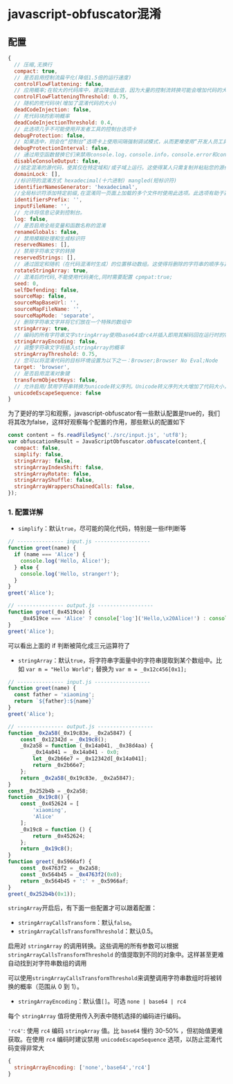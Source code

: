 # javascript-obfuscator混淆



## 配置

```js
{
  // 压缩,无换行
  compact: true,
  // 是否启用控制流扁平化(降低1.5倍的运行速度)
  controlFlowFlattening: false,
  // 应用概率;在较大的代码库中，建议降低此值，因为大量的控制流转换可能会增加代码的大小并降低代码的速度。
  controlFlowFlatteningThreshold: 0.75,
  // 随机的死代码块(增加了混淆代码的大小)
  deadCodeInjection: false,
  // 死代码块的影响概率
  deadCodeInjectionThreshold: 0.4,
  // 此选项几乎不可能使用开发者工具的控制台选项卡
  debugProtection: false,
  // 如果选中，则会在“控制台”选项卡上使用间隔强制调试模式，从而更难使用“开发人员工具”的其他功能。
  debugProtectionInterval: false,
  // 通过用空函数替换它们来禁用console.log，console.info，console.error和console.warn。这使得调试器的使用更加困难。
  disableConsoleOutput: false,
  //锁定混淆的源代码，使其仅在特定域和/或子域上运行。这使得某人只需复制并粘贴您的源代码并在其他地方运行就变得非常困难。
  domainLock: [],
  //标识符的混淆方式 hexadecimal(十六进制) mangled(短标识符)
  identifierNamesGenerator: 'hexadecimal',
  //全局标识符添加特定前缀,在混淆同一页面上加载的多个文件时使用此选项。此选项有助于避免这些文件的全局标识符之间发生冲突。为每个文件使用不同的前缀
  identifiersPrefix: '',
  inputFileName: '',
  // 允许将信息记录到控制台。
  log: false,
  // 是否启用全局变量和函数名称的混淆
  renameGlobals: false,
  // 禁用模糊处理和生成标识符
  reservedNames: [],
  // 禁用字符串文字的转换
  reservedStrings: [],
  // 通过固定和随机（在代码混淆时生成）的位置移动数组。这使得将删除的字符串的顺序与其原始位置相匹配变得更加困难。如果原始源代码不小，建议使用此选项，因为辅助函数可以引起注意。
  rotateStringArray: true,
  // 混淆后的代码,不能使用代码美化,同时需要配置 cpmpat:true;
  seed: 0,
  selfDefending: false,
  sourceMap: false,
  sourceMapBaseUrl: '',
  sourceMapFileName: '',
  sourceMapMode: 'separate',
  // 删除字符串文字并将它们放在一个特殊的数组中
  stringArray: true,
  // 编码的所有字符串文字stringArray使用base64或rc4并插入即用其解码回在运行时的特殊代码。true（boolean）：stringArray使用编码值base64;false（boolean）：不编码stringArray值;'base64'（string）：stringArray使用编码值base64;'rc4'（string）：stringArray使用编码值rc4。大约慢30-50％base64，但更难获得初始值。建议禁用unicodeEscapeSequence带rc4编码的选项以防止非常大的混淆代码。
  stringArrayEncoding: false,
  // 调整字符串文字将插入stringArray的概率
  stringArrayThreshold: 0.75,
  // 您可以将混淆代码的目标环境设置为以下之一：Browser;Browser No Eval;Node
  target: 'browser',
  // 是否启用混淆对象键
  transformObjectKeys: false,
  // 允许启用/禁用字符串转换为unicode转义序列。Unicode转义序列大大增加了代码大小，并且可以轻松地将字符串恢复为原始视图。建议仅对小型源代码启用此选项。
  unicodeEscapeSequence: false
}

```

为了更好的学习和观察，javascript-obfuscator有一些默认配置是true的，我们将其改为false，这样好观察每个配置的作用，那些默认的配置如下

```js
const content = fs.readFileSync('./src/input.js', 'utf8');
var obfuscationResult = JavaScriptObfuscator.obfuscate(content,{
  compact: false,
  simplify: false,
  stringArray: false,
  stringArrayIndexShift: false,
  stringArrayRotate: false,
  stringArrayShuffle: false,
  stringArrayWrappersChainedCalls: false,
});
```

### 1. 配置详解

* `simplify`：默认`true`，尽可能的简化代码，特别是一些if判断等

```js
// --------------- input.js ------------------
function greet(name) {
  if (name === 'Alice') {
    console.log('Hello, Alice!');
  } else {
    console.log('Hello, stranger!');
  }
}
greet('Alice');

// --------------- output.js ------------------
function greet(_0x4519ce) {
    _0x4519ce === 'Alice' ? console['log']('Hello,\x20Alice!') : console['log']('Hello,\x20stranger!');
}
greet('Alice');
```

可以看出上面的 if 判断被简化成三元运算符了

* `stringArray`：默认`true`，将字符串字面量中的字符串提取到某个数组中。比如 `var m = "Hello World";` 替换为 `var m = _0x12c456[0x1];`

```js
// --------------- input.js ------------------
function greet(name) {
  const father = 'xiaoming';
  return `${father}:${name}`
}
greet('Alice');

// --------------- output.js ------------------
function _0x2a58(_0x19c83e, _0x2a5847) {
    const _0x12342d = _0x19c8();
    _0x2a58 = function (_0x14a041, _0x38d4aa) {
        _0x14a041 = _0x14a041 - 0x0;
        let _0x2b66e7 = _0x12342d[_0x14a041];
        return _0x2b66e7;
    };
    return _0x2a58(_0x19c83e, _0x2a5847);
}
const _0x252b4b = _0x2a58;
function _0x19c8() {
    const _0x452624 = [
        'xiaoming',
        'Alice'
    ];
    _0x19c8 = function () {
        return _0x452624;
    };
    return _0x19c8();
}
function greet(_0x5966af) {
    const _0x4763f2 = _0x2a58;
    const _0x564b45 = _0x4763f2(0x0);
    return _0x564b45 + ':' + _0x5966af;
}
greet(_0x252b4b(0x1));
```

`stringArray`开启后，有下面一些配置才可以跟着配置：



* `stringArrayCallsTransform`：默认`false`。
* `stringArrayCallsTransformThreshold`：默认0.5。

启用对 `stringArray` 的调用转换。这些调用的所有参数可以根据 `stringArrayCallsTransformThreshold` 的值提取到不同的对象中。这样甚至更难自动找到对字符串数组的调用

可以使用`stringArrayCallsTransformThreshold`来调整调用字符串数组时将被转换的概率（范围从 0 到 1）。



* `stringArrayEncoding`：默认值`[]`。可选 `none | base64 | rc4`

每个 `stringArray` 值将使用传入列表中随机选择的编码进行编码。

`'rc4'`: 使用 `rc4` 编码 `stringArray` 值。比 `base64` 慢约 30-50% ，但初始值更难获取。在使用 `rc4` 编码时建议禁用 `unicodeEscapeSequence` 选项，以防止混淆代码变得非常大

```js
{
  stringArrayEncoding: ['none','base64','rc4']
}
```





